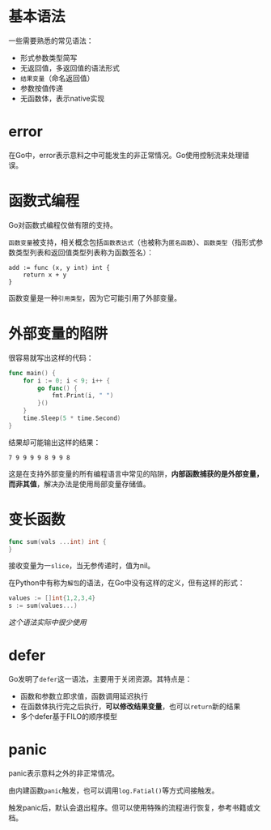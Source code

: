 # 基本语法

一些需要熟悉的常见语法：

- 形式参数类型简写
- 无返回值，多返回值的语法形式
- `结果变量`（命名返回值）
- 参数按值传递
- 无函数体，表示native实现

# error

在Go中，error表示意料之中可能发生的非正常情况。Go使用控制流来处理错误。

# 函数式编程

Go对函数式编程仅做有限的支持。

`函数变量`被支持，相关概念包括`函数表达式`（也被称为`匿名函数`）、`函数类型`（指形式参数类型列表和返回值类型列表称为函数签名）：

```
add := func (x, y int) int {
    return x + y
}
```

函数变量是一种`引用类型`，因为它可能引用了外部变量。

# 外部变量的陷阱

很容易就写出这样的代码：

```go
func main() {
	for i := 0; i < 9; i++ {
		go func() {
			fmt.Print(i, " ")
		}()
	}
	time.Sleep(5 * time.Second)
}
```

结果却可能输出这样的结果：

```
7 9 9 9 9 8 9 9 8
```

这是在支持外部变量的所有编程语言中常见的陷阱，**内部函数捕获的是外部变量，而非其值**，解决办法是使用局部变量存储值。

# 变长函数

```go
func sum(vals ...int) int {
}
```

接收变量为一`slice`，当无参传递时，值为nil。

在Python中有称为`解包`的语法，在Go中没有这样的定义，但有这样的形式：

```go
values := []int{1,2,3,4}
s := sum(values...)
```

_这个语法实际中很少使用_

# defer

Go发明了`defer`这一语法，主要用于关闭资源。其特点是：

- 函数和参数立即求值，函数调用延迟执行
- 在函数体执行完之后执行，**可以修改结果变量**，也可以`return`新的结果
- 多个defer基于FILO的顺序模型

# panic

panic表示意料之外的非正常情况。

由内建函数`panic`触发，也可以调用`log.Fatial()`等方式间接触发。

触发panic后，默认会退出程序。但可以使用特殊的流程进行恢复，参考书籍或文档。
